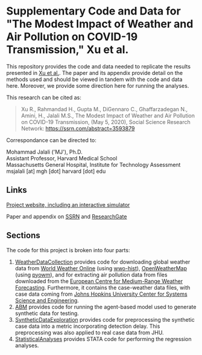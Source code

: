 # Supplementary Code and Data for "The Modest Impact of Weather and Air Pollution on COVID-19 Transmission," Xu et al.

This repository provides the code and data needed to replicate the results presented in [Xu et al.](https://ssrn.com/abstract=3593879). The paper and its appendix provide detail on the methods used and should be viewed in tandem with the code and data here. Moreover, we provide some direction here for running the analyses.

This research can be cited as:
>Xu R.,  Rahmandad H., Gupta M., DiGennaro C., Ghaffarzadegan N., Amini, H., Jalali M.S., The Modest Impact of Weather and Air Pollution on COVID-19 Transmission, (May 5, 2020), Social Science Research Network: https://ssrn.com/abstract=3593879

Correspondance can be directed to:

Mohammad Jalali ('MJ'), Ph.D.<br/>
Assistant Professor, Harvard Medical School<br/>
Massachusetts General Hospital, Institute for Technology Assessment<br/>
msjalali \[at] mgh \[dot] harvard \[dot] edu

## Links
[Project website, including an interactive simulator](https://projects.iq.harvard.edu/covid19)

Paper and appendix on [SSRN](https://papers.ssrn.com/sol3/papers.cfm?abstract_id=3593879) and [ResearchGate](https://www.researchgate.net/publication/341165460_Weather_Conditions_and_COVID-19_Transmission_Estimates_and_Projections) 

## Sections
The code for this project is broken into four parts:
1. [WeatherDataCollection](WeatherDataCollection) provides code for downloading global weather data from [World Weather Online](https://www.worldweatheronline.com/) (using [wwo-hist](https://github.com/ekapope/WorldWeatherOnline)), [OpenWeatherMap](https://openweathermap.org/) (using [pyowm](https://github.com/csparpa/pyowm)), and for extracting air pollution data from files downloaded from the [European Centre for Medium-Range Weather Forecasting](https://www.ecmwf.int/). Furthermore, it contains the case-weather data files, with case data coming from [Johns Hopkins University Center for Systems Science and Engineering](https://github.com/CSSEGISandData/COVID-19).
2. [ABM](ABM) provides code for running the agent-based model used to generate synthetic data for testing.
3. [SyntheticDataExploration](SyntheticDataExploration) provides code for preprocessing the synthetic case data into a metric incorporating detection delay. This preprocessing was also applied to real case data from JHU.
4. [StatisticalAnalyses](StatisticalAnalyses) provides STATA code for performing the regression analyses.
